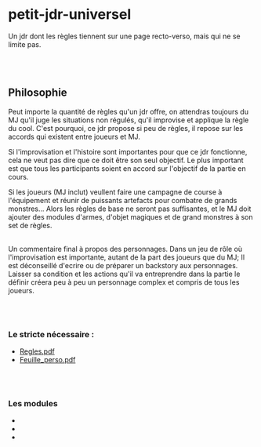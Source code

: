 # **petit-jdr-universel**
Un jdr dont les règles tiennent sur une page recto-verso, mais qui ne se limite pas.

<br><br>
## **Philosophie**
Peut importe la quantité de règles qu'un jdr offre, on attendras toujours du MJ qu'il juge les situations non régulés, qu'il improvise et applique la règle du cool. C'est pourquoi, ce jdr propose si peu de règles, il repose sur les accords qui existent entre joueurs et MJ.

Si l'improvisation et l'histoire sont importantes pour que ce jdr fonctionne, cela ne veut pas dire que ce doit être son seul objectif. Le plus important est que tous les participants soient en accord sur l'objectif de la partie en cours.

Si les joueurs (MJ inclut) veullent faire une campagne de course à l'équipement et réunir de puissants artefacts pour combatre de grands monstres... Alors les règles de base ne seront pas suffisantes, et le MJ doit ajouter des modules d'armes, d'objet magiques et de grand monstres à son set de règles.

<br>
Un commentaire final à propos des personnages. Dans un jeu de rôle où l'improvisation est importante, autant de la part des joueurs que du MJ; Il est déconseillé d'ecrire ou de préparer un backstory aux personnages. Laisser sa condition et les actions qu'il va entreprendre dans la partie le définir créera peu à peu un personnage complex et compris de tous les joueurs.



<br><br>
### **Le stricte nécessaire :**
- [Regles.pdf](Regles.pdf)
- [Feuille_perso.pdf](Feuille_perso.pdf)

<br><br>
### **Les modules**
-
-
-

